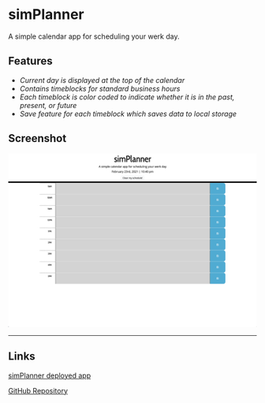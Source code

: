 # simPlanner

A simple calendar app for scheduling your werk day.

## Features

* *Current day is displayed at the top of the calendar*
* *Contains timeblocks for standard business hours*
* *Each timeblock is color coded to indicate whether it is in the past, present, or future*
* *Save feature for each timeblock which saves data to local storage*


## Screenshot

![Screenshot of simPlanner app featuring slots for every hour 9-5](assets/images/simPlannerScnSht.png)

---

## Links

[simPlanner deployed app](https://anthonyapicella.github.io/simPlanner/)

[GitHub Repository](https://github.com/anthonyapicella/simPlanner)